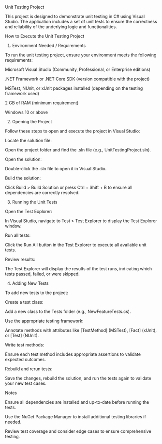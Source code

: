Unit Testing Project

This project is designed to demonstrate unit testing in C# using Visual Studio. The application includes a set of unit tests to ensure the correctness and reliability of the underlying logic and functionalities.

How to Execute the Unit Testing Project

1. Environment Needed / Requirements

To run the unit testing project, ensure your environment meets the following requirements:

Microsoft Visual Studio (Community, Professional, or Enterprise editions)

.NET Framework or .NET Core SDK (version compatible with the project)

MSTest, NUnit, or xUnit packages installed (depending on the testing framework used)

2 GB of RAM (minimum requirement)

Windows 10 or above

2. Opening the Project

Follow these steps to open and execute the project in Visual Studio:

Locate the solution file:

Open the project folder and find the .sln file (e.g., UnitTestingProject.sln).

Open the solution:

Double-click the .sln file to open it in Visual Studio.

Build the solution:

Click Build > Build Solution or press Ctrl + Shift + B to ensure all dependencies are correctly resolved.

3. Running the Unit Tests

Open the Test Explorer:

In Visual Studio, navigate to Test > Test Explorer to display the Test Explorer window.

Run all tests:

Click the Run All button in the Test Explorer to execute all available unit tests.

Review results:

The Test Explorer will display the results of the test runs, indicating which tests passed, failed, or were skipped.

4. Adding New Tests

To add new tests to the project:

Create a test class:

Add a new class to the Tests folder (e.g., NewFeatureTests.cs).

Use the appropriate testing framework:

Annotate methods with attributes like [TestMethod] (MSTest), [Fact] (xUnit), or [Test] (NUnit).

Write test methods:

Ensure each test method includes appropriate assertions to validate expected outcomes.

Rebuild and rerun tests:

Save the changes, rebuild the solution, and run the tests again to validate your new test cases.

Notes

Ensure all dependencies are installed and up-to-date before running the tests.

Use the NuGet Package Manager to install additional testing libraries if needed.

Review test coverage and consider edge cases to ensure comprehensive testing.

